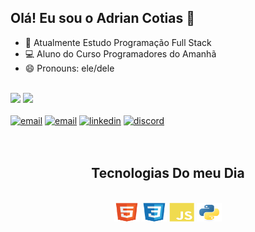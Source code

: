 ## Olá! Eu sou  o Adrian Cotias 👋

- 👤 Atualmente Estudo Programação Full Stack 
- 💻 Aluno do Curso Programadores do Amanhã
- 😄 Pronouns: ele/dele
<br>
<div> 
   <img  height="180em" src="https://github-readme-stats.vercel.app/api?username=AdrianCotias&show_icons=true&theme=midnight-purple&include_all_commits=true&count_private=true"/>
   <img  height="180em" src="https://github-readme-stats.vercel.app/api/top-langs/?username=AdrianCotias&layout=compact&langs_count=16&theme=midnight-purple"/>
</div>
<br>

<div> 
   <a href="https://instagram.com/only_cotias" target="_blank"><img src="https://img.shields.io/badge/-Instagram-%23E4405F?style=for-the-badge&logo=instagram&logoColor=white" alt="email"></a>
   <a href = "mailto: adriancotyas@gmail.com" target="blank"><img src="https://img.shields.io/badge/-Gmail-%23333?style=for-the-badge&logo=gmail&logoColor=white" alt="email"></a>
   <a href="https://www.linkedin.com/in/adrian-da-silva-cotias-94a878248" target="_blank"><img src="https://img.shields.io/badge/LinkedIn-0077B5?style=for-the-badge&logo=linkedin&logoColor=white" alt="linkedin"></a> 
   <a href="https://discord/971615604354199592"><img src="https://img.shields.io/badge/Discord-7289DA?style=for-the-badge&logo=discord&logoColor=white" alt="discord"></a>
</div>

<br>
<br>

<h2 align="center">Tecnologias Do meu Dia</h2>


<div style="display: inline_block" align="center"><br> 
   <img align="center" alt="HTML" height="30" width="40" src="https://raw.githubusercontent.com/devicons/devicon/master/icons/html5/html5-original.svg"> 
   <img align="center" alt="CSS" height="30" width="40" src="https://raw.githubusercontent.com/devicons/devicon/master/icons/css3/css3-original.svg"> 
   <img align="center" alt="Js" height="30" width="40" src="https://raw.githubusercontent.com/devicons/devicon/master/icons/javascript/javascript-plain.svg"> 
   <img align="center" alt="Python" height="30" width="40" src="https://raw.githubusercontent.com/devicons/devicon/master/icons/python/python-original.svg">
</div>
